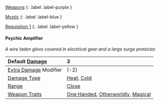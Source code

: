 [Weapons](Game/Weapons-List)
{: .label .label-purple }

[Mystic](Game/Mystic)
{: .label .label-blue }

[Requisition 1](Game/Deployment#Requisition)
{: .label .label-yellow }
#### Psychic Amplifier
*A wire laden glove covered in electrical gear and a large surge protector.*

| Default [Damage](Core/Weapons#Calculating%20Damage)       | 3                                                                                                                                |
| :-------------------------------------------------------- | :------------------------------------------------------------------------------------------------------------------------------- |
| [Extra Damage](Game/Core/Attacks#Extra%20Damage) Modifier | (-2)                                                                                                                             |
| [Damage Type](Core/Weapons#Damage%20Type)                 | [Heat](Game/Core/Injury#Heat), [Cold](Game/Core/Injury#Cold)                                                                     |
| [Range](Core/Weapons#Range)                               | [Close](Game/Core/Movement#Close)                                                                                                |
| [Weapon Traits](Core/Weapon-Traits)                       | [One Handed](Game/Core/Blocks/One-Handed), [Otherworldly](Game/Core/Blocks/Otherworldly), [Magical](Game/Core/Blocks/Magical) |
